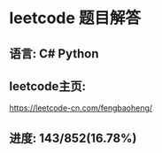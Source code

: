 # leetcode 题目解答

## 语言: C# Python
## leetcode主页: 
https://leetcode-cn.com/fengbaoheng/

## 进度: 143/852(16.78%)
